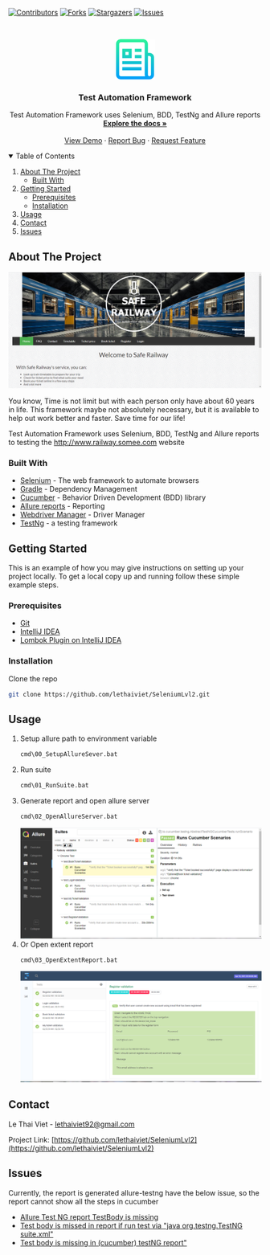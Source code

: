[![Contributors][contributors-shield]][contributors-url]
[![Forks][forks-shield]][forks-url]
[![Stargazers][stars-shield]][stars-url]
[![Issues][issues-shield]][issues-url]



<!-- PROJECT LOGO -->
<br />
<p align="center">
  <a href="https://github.com/lethaiviet/SeleniumLvl2">
    <img src="images/logo.png" alt="Logo" width="80" height="80">
  </a>

<h3 align="center">Test Automation Framework</h3>

  <p align="center">
    Test Automation Framework uses Selenium, BDD, TestNg and Allure reports
    <br />
    <a href="https://github.com/lethaiviet/SeleniumLvl2"><strong>Explore the docs »</strong></a>
    <br />
    <br />
    <a href="https://github.com/lethaiviet/SeleniumLvl2">View Demo</a>
    ·
    <a href="https://github.com/lethaiviet/SeleniumLvl2">Report Bug</a>
    ·
    <a href="https://github.com/lethaiviet/SeleniumLvl2">Request Feature</a>
  </p>



<!-- TABLE OF CONTENTS -->
<details open="open">
  <summary>Table of Contents</summary>
  <ol>
    <li>
      <a href="#about-the-project">About The Project</a>
      <ul>
        <li><a href="#built-with">Built With</a></li>
      </ul>
    </li>
    <li>
      <a href="#getting-started">Getting Started</a>
      <ul>
        <li><a href="#prerequisites">Prerequisites</a></li>
        <li><a href="#installation">Installation</a></li>
      </ul>
    </li>
    <li><a href="#usage">Usage</a></li>
    <li><a href="#contact">Contact</a></li>
    <li><a href="#Issues">Issues</a></li>
  </ol>
</details>



<!-- ABOUT THE PROJECT -->
## About The Project

[![Website need testing][product-screenshot]](http://www.railway.somee.com/Page/HomePage.cshtml)

You know, Time is not limit but with each person only have about 60 years in life.
This framework maybe not absolutely necessary, but it is available to help out work better and faster.
Save time for our life!

Test Automation Framework uses Selenium, BDD, TestNg and Allure reports to testing the  http://www.railway.somee.com website

### Built With

* [Selenium](http://www.seleniumhq.org/) - The web framework to automate browsers
* [Gradle](https://gradle.org/) - Dependency Management
* [Cucumber](https://cucumber.io/) - Behavior Driven Development (BDD) library
* [Allure reports](http://allure.qatools.ru/) - Reporting
* [Webdriver Manager](https://github.com/bonigarcia/webdrivermanager) - Driver Manager
* [TestNg](https://testng.org/doc/) - a testing framework

<!-- GETTING STARTED -->
## Getting Started

This is an example of how you may give instructions on setting up your project locally.
To get a local copy up and running follow these simple example steps.

### Prerequisites

* [Git](https://git-scm.com/downloads)
* [IntelliJ IDEA](https://www.jetbrains.com/idea/download/#section=windows)
* [Lombok Plugin on IntelliJ IDEA](https://projectlombok.org/setup/intellij)

### Installation

Clone the repo
   ```sh
   git clone https://github.com/lethaiviet/SeleniumLvl2.git
   ```

<!-- USAGE EXAMPLES -->
## Usage
1. Setup allure path to environment variable
   ```sh
   cmd\00_SetupAllureSever.bat
   ```
2. Run suite
   ```sh
   cmd\01_RunSuite.bat
   ```
3. Generate report and open allure server
   ```sh
   cmd\02_OpenAllureServer.bat
   ```
   [![allure-report][allure-report]](https://github.com/lethaiviet/SeleniumLvl2/blob/master/images/allure_report.png)
4. Or Open extent report
   ```sh
   cmd\03_OpenExtentReport.bat
   ```
   [![extent-report][extent-report]](https://github.com/lethaiviet/SeleniumLvl2/blob/master/images/extent_report.png)

<!-- CONTACT -->
## Contact

Le Thai Viet - [lethaiviet92@gmail.com]() 

Project Link: [https://github.com/lethaiviet/SeleniumLvl2](https://github.com/lethaiviet/SeleniumLvl2)



<!-- ISSUES -->
## Issues
Currently, the report is generated allure-testng have the below issue, so the report cannot show all the steps in cucumber
* [Allure Test NG report TestBody is missing](https://stackoverflow.com/questions/57566093/allure-test-ng-report-testbody-is-missing)
* [Test body is missed in report if run test via "java org.testng.TestNG suite.xml"](https://github.com/allure-framework/allure-java/issues/301)
* [Test body is missing in (cucumber) testNG report"](https://github.com/allure-framework/allure-java/issues/398)

<!-- MARKDOWN LINKS & IMAGES -->
<!-- https://www.markdownguide.org/basic-syntax/#reference-style-links -->
[contributors-shield]: https://img.shields.io/github/contributors/lethaiviet/SeleniumLvl2.svg?style=for-the-badge
[contributors-url]: https://github.com/lethaiviet/SeleniumLvl2/graphs/contributors
[forks-shield]: https://img.shields.io/github/forks/lethaiviet/SeleniumLvl2.svg?style=for-the-badge
[forks-url]: https://github.com/lethaiviet/SeleniumLvl2/graphs/network/members
[stars-shield]: https://img.shields.io/github/stars/lethaiviet/SeleniumLvl2.svg?style=for-the-badge
[stars-url]: https://github.com/lethaiviet/SeleniumLvl2/graphs/stargazers
[issues-shield]: https://img.shields.io/github/issues/lethaiviet/SeleniumLvl2.svg?style=for-the-badge
[issues-url]: https://github.com/lethaiviet/SeleniumLvl2/graphs/issues
[license-shield]: https://img.shields.io/github/license/othneildrew/Best-README-Template.svg?style=for-the-badge
[license-url]:https://github.com/lethaiviet/SeleniumLvl2/graphs/blob/master/LICENSE.txt
[linkedin-shield]: https://img.shields.io/badge/-LinkedIn-black.svg?style=for-the-badge&logo=linkedin&colorB=555
[product-screenshot]: images/screenshot.png
[allure-report]: images/allure_report.png
[extent-report]: images/extent_report.png
